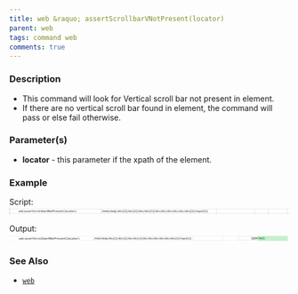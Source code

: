 ```yaml
---
title: web &raquo; assertScrollbarVNotPresent(locator)
parent: web
tags: command web
comments: true
---
```


### Description

- This command will look for Vertical scroll bar not present in element.
- If there are no vertical scroll bar found in element, the command will pass or else fail otherwise.

### Parameter(s)

- **locator** - this parameter if the xpath of the element.

### Example

Script:<br/>
![](image/assertScrollbarVNotPresent_01.png)

Output:<br/>
![](image/assertScrollbarVNotPresent_02.png)

### See Also

- [`web`](index.html)